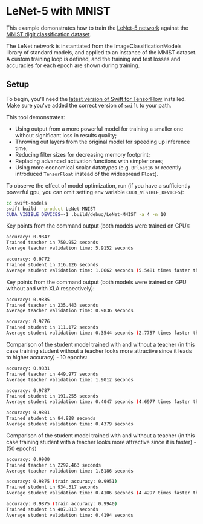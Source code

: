 # LeNet-5 with MNIST

This example demonstrates how to train the [LeNet-5 network]( http://yann.lecun.com/exdb/publis/pdf/lecun-01a.pdf) against the [MNIST digit classification dataset](http://yann.lecun.com/exdb/mnist/).

The LeNet network is instantiated from the ImageClassificationModels library of standard models, and applied to an instance of the MNIST dataset. A custom training loop is defined, and the training and test losses and accuracies for each epoch are shown during training.


## Setup

To begin, you'll need the [latest version of Swift for
TensorFlow](https://github.com/tensorflow/swift/blob/master/Installation.md)
installed. Make sure you've added the correct version of `swift` to your path.

This tool demonstrates:
- Using output from a more powerful model for training a smaller one without significant loss in results quality;
- Throwing out layers from the original model for speeding up inference time;
- Reducing filter sizes for decreasing memory footprint;
- Replacing advanced activation functions with simpler ones;
- Using more economical scalar datatypes (e.g. `BFloat16` or recently introduced `TensorFloat` instead of the widespread `Float`).

To observe the effect of model optimization, run (if you have a sufficiently powerful gpu, you can omit setting env variable `CUDA_VISIBLE_DEVICES`):

```sh
cd swift-models
swift build --product LeNet-MNIST
CUDA_VISIBLE_DEVICES=-1 .build/debug/LeNet-MNIST -a 4 -n 10
```

Key points from the command output (both models were trained on CPU):

```sh
accuracy: 0.9847
Trained teacher in 750.952 seconds
Average teacher validation time: 5.9152 seconds

accuracy: 0.9772
Trained student in 316.126 seconds
Average student validation time: 1.0662 seconds (5.5481 times faster than teacher)
```

Key points from the command output (both models were trained on GPU without and with XLA respectively):

```sh
accuracy: 0.9835
Trained teacher in 235.443 seconds
Average teacher validation time: 0.9836 seconds

accuracy: 0.9776
Trained student in 111.172 seconds
Average student validation time: 0.3544 seconds (2.7757 times faster than teacher)
```

Comparison of the student model trained with and without a teacher (in this case training student without a teacher looks more attractive since it leads to higher accuracy) - 10 epochs:

```sh
accuracy: 0.9831
Trained teacher in 449.977 seconds
Average teacher validation time: 1.9012 seconds

accuracy: 0.9787
Trained student in 191.255 seconds
Average student validation time: 0.4047 seconds (4.6977 times faster than teacher)

accuracy: 0.9801
Trained student in 84.828 seconds
Average student validation time: 0.4379 seconds
```

Comparison of the student model trained with and without a teacher (in this case training student with a teacher looks more attractive since it is faster) - (50 epochs)

```sh
accuracy: 0.9900
Trained teacher in 2292.463 seconds
Average teacher validation time: 1.8186 seconds

accuracy: 0.9875 (train accuracy: 0.9951)
Trained student in 934.317 seconds
Average student validation time: 0.4106 seconds (4.4297 times faster than teacher)

accuracy: 0.9875 (train accuracy: 0.9940)
Trained student in 407.813 seconds
Average student validation time: 0.4194 seconds
```

